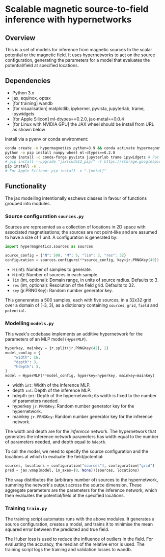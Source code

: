 # Scalable magnetic source-to-field inference with hypernetworks

## Overview

This is a set of models for inference from magnetic sources to the scalar potential or the
magnetic field. It uses hypernetworks to act on the source configuration, generating the parameters
for a model that evaluates the potential/field at specified locations.

## Dependencies

- Python 3.x
- jax, equinox, optax
- [for training] wandb
- [for visualisation] matplotlib, ipykernel, pyvista, jupyterlab, trame, ipywidgets
- [for Apple Silicon] ml-dtypes==0.2.0, jax-metal==0.0.4
- [for Linux with NVIDIA GPU] the JAX wheel should be install from URL as shown below

Install via a pyenv or conda environment:

```zsh
conda create -n hypermagnetics python=3.9 && conda activate hypermagnetics
python -m pip install numpy wheel ml-dtypes==0.2.0
conda install -c conda-forge pyvista jupyterlab trame ipywidgets # For visualisation
# pip install --upgrade "jax[cuda12_pip]" -f https://storage.googleapis.com/jax-releases/jax_cuda_releases.html # For Linux with NVIDIA GPU
pip install -e .
# For Apple Silicon: pip install -e ".[metal]"
```

## Functionality

The jax modelling intentionally eschews classes in favour of functions grouped into modules.

### Source configuration `sources.py`

Sources are represented as a collection of locations in 2D space with associated magnetisations;
the sources are not point-like and are assumed to have a size of 1 unit. A configuration is
generated by:

```python
import hypermagnetics.sources as sources

source_config = {"N": 500, "M": 5, "lim": 3, "res": 32}
configuration = sources.configure(**source_config, key=jr.PRNGKey(40))
```

- `N` (int): Number of samples to generate.
- `M` (int): Number of sources in each sample.
- `lim` (int, optional): Domain range, in units of source radius. Defaults to 3.
- `res` (int, optional): Resolution of the field grid. Defaults to 32.
- `key` (jr.PRNGKey): Random number generator key.

This genererates a 500 samples, each with five sources, in a 32x32 grid over a domain of [-3, 3],
as a dictionary containing `sources`, `grid`, `field` and `potential`.

### Modelling `models.py`

This week's codebase implements an additive hypernetwork for the parameters of an MLP model (`HyperMLP`).

```python
hyperkey, mainkey = jr.split(jr.PRNGKey(42), 2)
model_config = {
    "width": 16,
    "depth": 3,
    "hdepth": 3,
}
model = HyperMLP(**model_config, hyperkey=hyperkey, mainkey=mainkey)
```

- width `int`: Width of the inference MLP.
- depth `int`: Depth of the inference MLP.
- hdepth `int`: Depth of the hypernetwork; its width is fixed to the number of parameters needed.
- hyperkey `jr.PRNGKey`: Random number generator key for the hypernetwork.
- mainkey `jr.PRNGKey`: Random number generator key for the inference network.

The width and depth are for the *inference* network. The hypernetwork that generates the inference network parameters has width equal to the number of parameters needed, and depth equal to `hdepth`.

To call the model, we need to specify the source configuration and the locations at which to evaluate the field/potential:

```python
sources, locations = configuration["sources"], configuration["grid"]
pred = jax.vmap(model, in_axes=(0, None))(sources, locations)
```

The `vmap` distributes the (arbitrary number of) sources to the hypernetwork, summing the network's output across the source dimension. These aggregate parameters are the parameters for the inference network, which then evaluates the potential/field at the specified locations.

### Training `train.py`

The training script automates runs with the above modules. It generates a source configuration, creates a model, and trains it to minimise the mean squared error between the predicted and true field.

The Huber loss is used to reduce the influence of outliers in the field. For evaluating the accuracy, the median of the relative error is used. The training script logs the training and validation losses to wandb.
